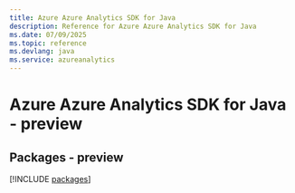 ```yaml
---
title: Azure Azure Analytics SDK for Java
description: Reference for Azure Azure Analytics SDK for Java
ms.date: 07/09/2025
ms.topic: reference
ms.devlang: java
ms.service: azureanalytics
---
```

# Azure Azure Analytics SDK for Java - preview
## Packages - preview
[!INCLUDE [packages](azure-analytics-index.md)]